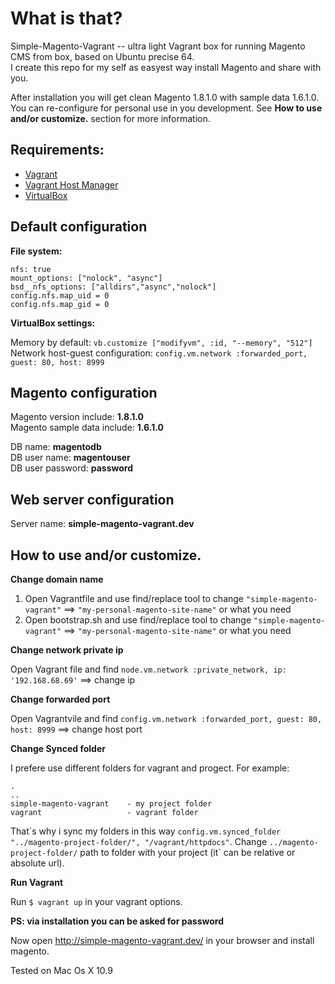 # What is that? #
Simple-Magento-Vagrant -- ultra light Vagrant box for running Magento CMS from box, based on Ubuntu precise 64.  
I create this repo for my self as easyest way install Magento and share with you.

After installation you will get clean Magento 1.8.1.0 with sample data 1.6.1.0.  
You can re-configure for personal use in you development. See __How to use and/or customize.__ section for more information.

## Requirements: ##
+ [Vagrant](http://www.vagrantup.com/downloads.html)
+ [Vagrant Host Manager](https://github.com/smdahlen/vagrant-hostmanager)
+ [VirtualBox](https://www.virtualbox.org/wiki/Downloads)

## Default configuration ##

__File system:__
```
nfs: true
mount_options: ["nolock", "async"]
bsd__nfs_options: ["alldirs","async","nolock"]
config.nfs.map_uid = 0
config.nfs.map_gid = 0
```

__VirtualBox settings:__

Memory by default: `vb.customize ["modifyvm", :id, "--memory", "512"]`  
Network host-guest configuration: `config.vm.network :forwarded_port, guest: 80, host: 8999`

## Magento configuration ##
Magento version include: __1.8.1.0__  
Magento sample data include: __1.6.1.0__

DB name: __magentodb__  
DB user name: __magentouser__  
DB user password: __password__  

## Web server configuration ##

Server name: __simple-magento-vagrant.dev__

## How to use and/or customize. ##
__Change domain name__

1. Open Vagrantfile and use find/replace tool to change `"simple-magento-vagrant"` ==> `"my-personal-magento-site-name"` or what you need
2. Open bootstrap.sh and use find/replace tool to change `"simple-magento-vagrant"` ==> `"my-personal-magento-site-name"` or what you need

__Change network private ip__

Open Vagrant file and find `node.vm.network :private_network, ip: '192.168.68.69'` ==> change ip

__Change forwarded port__

Open Vagrantvile and find `config.vm.network :forwarded_port, guest: 80, host: 8999` ==> change host port

__Change Synced folder__

I prefere use different folders for vagrant and progect. For example:

```
.
..
simple-magento-vagrant    - my project folder
vagrant                   - vagrant folder
```
That\`s why i sync my folders in this way `config.vm.synced_folder "../magento-project-folder/", "/vagrant/httpdocs"`. Change `../magento-project-folder/` path to folder with your project (it\` can be relative or absolute url).

__Run Vagrant__

Run `$ vagrant up` in your vagrant options.

__PS: via installation you can be asked for password__

Now open http://simple-magento-vagrant.dev/ in your browser and install magento.

Tested on Mac Os X 10.9
